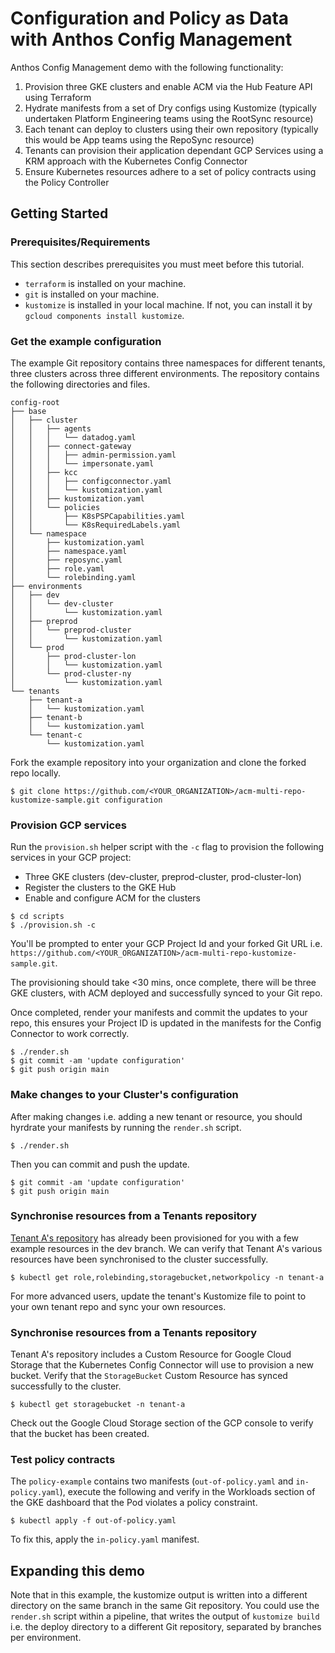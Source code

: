 # Configuration and Policy as Data with Anthos Config Management

Anthos Config Management demo with the following functionality:

1. Provision three GKE clusters and enable ACM via the Hub Feature API using Terraform
2. Hydrate manifests from a set of Dry configs using Kustomize (typically undertaken Platform Engineering teams using the RootSync resource)
3. Each tenant can deploy to clusters using their own repository (typically this would be App teams using the RepoSync resource)
4. Tenants can provision their application dependant GCP Services using a KRM approach with the Kubernetes Config Connector
5. Ensure Kubernetes resources adhere to a set of policy contracts using the Policy Controller

## Getting Started

### Prerequisites/Requirements
This section describes prerequisites you must meet before this tutorial.
- `terraform` is installed on your machine.
- `git` is installed on your machine.
- `kustomize` is installed in your local machine. If not, you can install it by `gcloud components install kustomize`.

### Get the example configuration
The example Git repository contains three namespaces for different tenants, three clusters across three different environments. The repository contains the following directories and files.
```
config-root
├── base
│   ├── cluster
│   │   ├── agents
│   │   │   └── datadog.yaml
│   │   ├── connect-gateway
│   │   │   ├── admin-permission.yaml
│   │   │   └── impersonate.yaml
│   │   ├── kcc
│   │   │   ├── configconnector.yaml
│   │   │   └── kustomization.yaml
│   │   ├── kustomization.yaml
│   │   └── policies
│   │       ├── K8sPSPCapabilities.yaml
│   │       └── K8sRequiredLabels.yaml
│   └── namespace
│       ├── kustomization.yaml
│       ├── namespace.yaml
│       ├── reposync.yaml
│       ├── role.yaml
│       └── rolebinding.yaml
├── environments
│   ├── dev
│   │   └── dev-cluster
│   │       └── kustomization.yaml
│   ├── preprod
│   │   └── preprod-cluster
│   │       └── kustomization.yaml
│   └── prod
│       ├── prod-cluster-lon
│       │   └── kustomization.yaml
│       └── prod-cluster-ny
│           └── kustomization.yaml
└── tenants
    ├── tenant-a
    │   └── kustomization.yaml
    ├── tenant-b
    │   └── kustomization.yaml
    └── tenant-c
        └── kustomization.yaml
```

Fork the example repository into your organization and clone the forked repo locally.

```
$ git clone https://github.com/<YOUR_ORGANIZATION>/acm-multi-repo-kustomize-sample.git configuration
```

### Provision GCP services

Run the `provision.sh` helper script with the `-c` flag to provision the following services in your GCP project:
- Three GKE clusters (dev-cluster, preprod-cluster, prod-cluster-lon)
- Register the clusters to the GKE Hub
- Enable and configure ACM for the clusters

```
$ cd scripts
$ ./provision.sh -c
```

You'll be prompted to enter your GCP Project Id and your forked Git URL i.e. `https://github.com/<YOUR_ORGANIZATION>/acm-multi-repo-kustomize-sample.git`.

The provisioning should take <30 mins, once complete, there will be three GKE clusters, with ACM deployed and successfully synced to your Git repo.

Once completed, render your manifests and commit the updates to your repo, this ensures your Project ID is updated in the manifests for the Config Connector to work correctly. 

```
$ ./render.sh
$ git commit -am 'update configuration'
$ git push origin main
```

### Make changes to your Cluster's configuration

After making changes i.e. adding a new tenant or resource, you should hyrdrate your manifests by running the `render.sh` script.
```
$ ./render.sh
```

Then you can commit and push the update.

```
$ git commit -am 'update configuration'
$ git push origin main
```

### Synchronise resources from a Tenants repository

[Tenant A's repository](https://github.com/ejmadkins/acm-multi-repo-tenant-a) has already been provisioned for you with a few example resources in the dev branch.  We can verify that Tenant A's various resources have been synchronised to the cluster successfully.

```
$ kubectl get role,rolebinding,storagebucket,networkpolicy -n tenant-a
```

For more advanced users, update the tenant's Kustomize file to point to your own tenant repo and sync your own resources.

### Synchronise resources from a Tenants repository

Tenant A's repository includes a Custom Resource for Google Cloud Storage that the Kubernetes Config Connector will use to provision a new bucket.  Verify that the `StorageBucket` Custom Resource has synced successfully to the cluster.

```
$ kubectl get storagebucket -n tenant-a
```

Check out the Google Cloud Storage section of the GCP console to verify that the bucket has been created.

### Test policy contracts

The `policy-example` contains two manifests (`out-of-policy.yaml` and `in-policy.yaml`), execute the following and verify in the Workloads section of the GKE dashboard that the Pod violates a policy constraint.

```
$ kubectl apply -f out-of-policy.yaml
```

To fix this, apply the `in-policy.yaml` manifest.

## Expanding this demo

Note that in this example, the kustomize output is written into a different directory on the same branch in the same Git repository. You could use the `render.sh` script within a pipeline, that writes the output of `kustomize build` i.e. the deploy directory to a different Git repository, separated by branches per environment.
